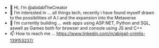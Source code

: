 - 👋 Hi, I’m @abdabTheCreator
- 👀 I’m interested in ... all things tech, recently i have found myself drawn to the possibilities of A.I and the expansion into the Metaverse
- 🌱 I’m currently building ...  web apps using ASP.NET, Python and SQL, aswell as Games both for browser and console using JS and C++
- 📫 How to reach me ... https://www.linkedin.com/in/abigail-crimlis-139153237/

<!---
abdabTheCreator/abdabTheCreator is a ✨ special ✨ repository because its `README.md` (this file) appears on your GitHub profile.
You can click the Preview link to take a look at your changes.
--->
